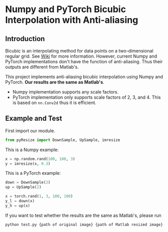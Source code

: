 # Numpy and PyTorch Bicubic Interpolation with Anti-aliasing

## Introduction
Bicubic is an interpolating method for data points on a two-dimensional regular grid. See [Wiki](https://en.wikipedia.org/wiki/Bicubic_interpolation) for more information. However, current Numpy and  PyTorch implementations don't have the function of anti-aliasing. Thus their outputs are different from Matlab's.

This project implements anti-aliasing bicubic interpolation using Numpy and PyTorch. **Our results are the same as Matlab's**.

- Numpy implementation supports any scale factors.
- PyTorch implementation only supports scale factors of 2, 3, and 4. This is based on `nn.Conv2d` thus it is efficient.


## Example and Test
First import our module.
```python
from pyResize import DownSample, UpSample, imresize
```

This is a Numpy example:
```python 
x = np.random.rand(100, 100, 3)
y = imresize(x, 0.3)
```

This is a PyTorch example:
```python
down = DownSample(2) 
up = UpSample(2)

x = torch.rand(1, 3, 100, 100)
y_l = down(x)
y_h = up(x)
```

If you want to test whether the results are the same as Matlab's, please run
```
python test.py {path of original image} {path of Matlab resized image}
```


